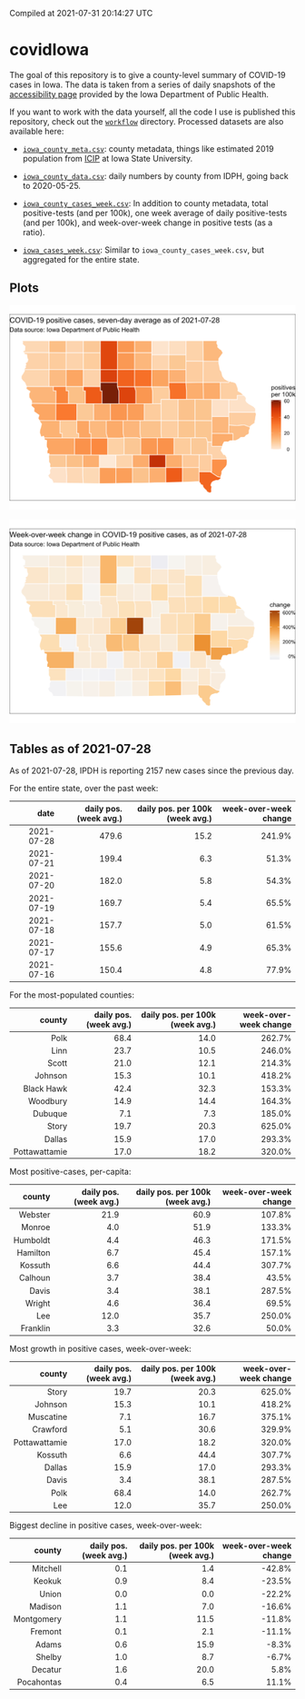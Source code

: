 Compiled at 2021-07-31 20:14:27 UTC

<!-- README.md is generated from README.Rmd. Please edit that file -->

# covidIowa

<!-- badges: start -->

<!-- badges: end -->

The goal of this repository is to give a county-level summary of
COVID-19 cases in Iowa. The data is taken from a series of daily
snapshots of the [accessibility
page](https://coronavirus.iowa.gov/pages/access) provided by the Iowa
Department of Public Health.

If you want to work with the data yourself, all the code I use is
published this repository, check out the [`workflow`](workflow)
directory. Processed datasets are also available here:

  - [`iowa_county_meta.csv`](https://raw.githubusercontent.com/ijlyttle/covidIowa/master/workflow/data/99-publish/iowa_county_meta.csv):
    county metadata, things like estimated 2019 population from
    [ICIP](https://www.icip.iastate.edu/tables/population/counties-estimates)
    at Iowa State University.

  - [`iowa_county_data.csv`](https://raw.githubusercontent.com/ijlyttle/covidIowa/master/workflow/data/99-publish/iowa_county_data.csv):
    daily numbers by county from IDPH, going back to 2020-05-25.

  - [`iowa_county_cases_week.csv`](https://raw.githubusercontent.com/ijlyttle/covidIowa/master/workflow/data/99-publish/iowa_county_data.csv):
    In addition to county metadata, total positive-tests (and per 100k),
    one week average of daily positive-tests (and per 100k), and
    week-over-week change in positive tests (as a ratio).

  - [`iowa_cases_week.csv`](https://raw.githubusercontent.com/ijlyttle/covidIowa/master/workflow/data/99-publish/iowa_cases_week.csv):
    Similar to `iowa_county_cases_week.csv`, but aggregated for the
    entire state.

## Plots

![](workflow/data/99-publish/iowa_cases.png)

![](workflow/data/99-publish/iowa_change.png)

## Tables as of 2021-07-28

As of 2021-07-28, IPDH is reporting 2157 new cases since the previous
day.

For the entire state, over the past week:

|       date | daily pos. (week avg.) | daily pos. per 100k (week avg.) | week-over-week change |
| ---------: | ---------------------: | ------------------------------: | --------------------: |
| 2021-07-28 |                  479.6 |                            15.2 |                241.9% |
| 2021-07-21 |                  199.4 |                             6.3 |                 51.3% |
| 2021-07-20 |                  182.0 |                             5.8 |                 54.3% |
| 2021-07-19 |                  169.7 |                             5.4 |                 65.5% |
| 2021-07-18 |                  157.7 |                             5.0 |                 61.5% |
| 2021-07-17 |                  155.6 |                             4.9 |                 65.3% |
| 2021-07-16 |                  150.4 |                             4.8 |                 77.9% |

For the most-populated counties:

|        county | daily pos. (week avg.) | daily pos. per 100k (week avg.) | week-over-week change |
| ------------: | ---------------------: | ------------------------------: | --------------------: |
|          Polk |                   68.4 |                            14.0 |                262.7% |
|          Linn |                   23.7 |                            10.5 |                246.0% |
|         Scott |                   21.0 |                            12.1 |                214.3% |
|       Johnson |                   15.3 |                            10.1 |                418.2% |
|    Black Hawk |                   42.4 |                            32.3 |                153.3% |
|      Woodbury |                   14.9 |                            14.4 |                164.3% |
|       Dubuque |                    7.1 |                             7.3 |                185.0% |
|         Story |                   19.7 |                            20.3 |                625.0% |
|        Dallas |                   15.9 |                            17.0 |                293.3% |
| Pottawattamie |                   17.0 |                            18.2 |                320.0% |

Most positive-cases, per-capita:

|   county | daily pos. (week avg.) | daily pos. per 100k (week avg.) | week-over-week change |
| -------: | ---------------------: | ------------------------------: | --------------------: |
|  Webster |                   21.9 |                            60.9 |                107.8% |
|   Monroe |                    4.0 |                            51.9 |                133.3% |
| Humboldt |                    4.4 |                            46.3 |                171.5% |
| Hamilton |                    6.7 |                            45.4 |                157.1% |
|  Kossuth |                    6.6 |                            44.4 |                307.7% |
|  Calhoun |                    3.7 |                            38.4 |                 43.5% |
|    Davis |                    3.4 |                            38.1 |                287.5% |
|   Wright |                    4.6 |                            36.4 |                 69.5% |
|      Lee |                   12.0 |                            35.7 |                250.0% |
| Franklin |                    3.3 |                            32.6 |                 50.0% |

Most growth in positive cases, week-over-week:

|        county | daily pos. (week avg.) | daily pos. per 100k (week avg.) | week-over-week change |
| ------------: | ---------------------: | ------------------------------: | --------------------: |
|         Story |                   19.7 |                            20.3 |                625.0% |
|       Johnson |                   15.3 |                            10.1 |                418.2% |
|     Muscatine |                    7.1 |                            16.7 |                375.1% |
|      Crawford |                    5.1 |                            30.6 |                329.9% |
| Pottawattamie |                   17.0 |                            18.2 |                320.0% |
|       Kossuth |                    6.6 |                            44.4 |                307.7% |
|        Dallas |                   15.9 |                            17.0 |                293.3% |
|         Davis |                    3.4 |                            38.1 |                287.5% |
|          Polk |                   68.4 |                            14.0 |                262.7% |
|           Lee |                   12.0 |                            35.7 |                250.0% |

Biggest decline in positive cases, week-over-week:

|     county | daily pos. (week avg.) | daily pos. per 100k (week avg.) | week-over-week change |
| ---------: | ---------------------: | ------------------------------: | --------------------: |
|   Mitchell |                    0.1 |                             1.4 |               \-42.8% |
|     Keokuk |                    0.9 |                             8.4 |               \-23.5% |
|      Union |                    0.0 |                             0.0 |               \-22.2% |
|    Madison |                    1.1 |                             7.0 |               \-16.6% |
| Montgomery |                    1.1 |                            11.5 |               \-11.8% |
|    Fremont |                    0.1 |                             2.1 |               \-11.1% |
|      Adams |                    0.6 |                            15.9 |                \-8.3% |
|     Shelby |                    1.0 |                             8.7 |                \-6.7% |
|    Decatur |                    1.6 |                            20.0 |                  5.8% |
| Pocahontas |                    0.4 |                             6.5 |                 11.1% |
